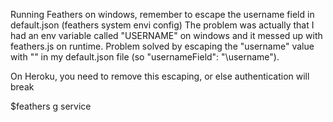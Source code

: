 
Running Feathers on windows, remember to escape the username field in
default.json (feathers system envi config)
The problem was actually that I had an env variable called "USERNAME" on windows and it messed up with feathers.js on runtime. Problem solved by escaping the "username" value with "\" in my default.json file (so "usernameField": "\\username").

On Heroku, you need to remove this escaping, or else authentication will break


$feathers g service
